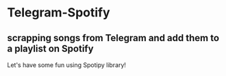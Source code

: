 # Telegram-Spotify
## scrapping songs from Telegram and add them to a playlist on Spotify
Let's have some fun using Spotipy library!